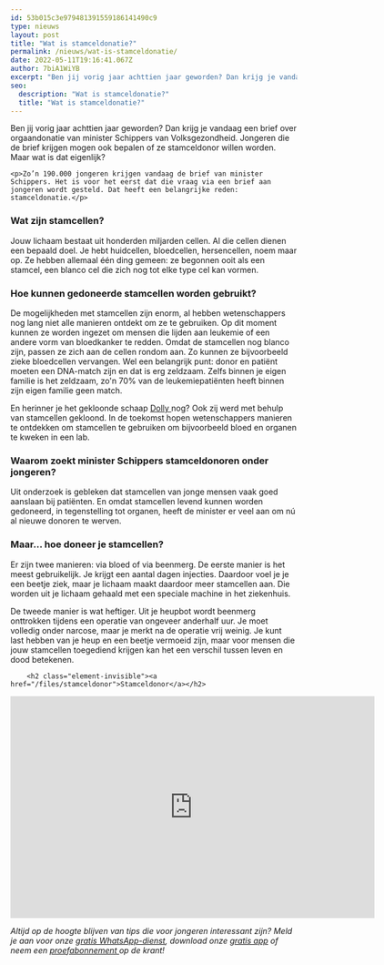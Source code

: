 ```yaml
---
id: 53b015c3e979481391559186141490c9
type: nieuws
layout: post
title: "Wat is stamceldonatie?"
permalink: /nieuws/wat-is-stamceldonatie/
date: 2022-05-11T19:16:41.067Z
author: 7biA1WiYB
excerpt: "Ben jij vorig jaar achttien jaar geworden? Dan krijg je vandaag een brief over orgaandonatie van minister Schippers van Volksgezondheid. Jongeren die de brief krijgen mogen ook bepalen of ze stamceldonor willen worden. Maar wat is dat eigenlijk?  "
seo:
  description: "Wat is stamceldonatie?"
  title: "Wat is stamceldonatie?"
---
```

Ben jij vorig jaar achttien jaar geworden? Dan krijg je vandaag een brief over orgaandonatie van minister Schippers van Volksgezondheid. Jongeren die de brief krijgen mogen ook bepalen of ze stamceldonor willen worden. Maar wat is dat eigenlijk?  

    <p>Zo’n 190.000 jongeren krijgen vandaag de brief van minister Schippers. Het is voor het eerst dat die vraag via een brief aan jongeren wordt gesteld. Dat heeft een belangrijke reden: stamceldonatie.</p>
<h3>Wat zijn stamcellen?</h3>
<p>Jouw lichaam bestaat uit honderden miljarden cellen. Al die cellen dienen een bepaald doel. Je hebt huidcellen, bloedcellen, hersencellen, noem maar op. Ze hebben allemaal één ding gemeen: ze begonnen ooit als een stamcel, een blanco cel die zich nog tot elke type cel kan vormen.</p>
<h3>Hoe kunnen gedoneerde stamcellen worden gebruikt?</h3>
<p>De mogelijkheden met stamcellen zijn enorm, al hebben wetenschappers nog lang niet alle manieren ontdekt om ze te gebruiken. Op dit moment kunnen ze worden ingezet om mensen die lijden aan leukemie of een andere vorm van bloedkanker te redden. Omdat de stamcellen nog blanco zijn, passen ze zich aan de cellen rondom aan. Zo kunnen ze bijvoorbeeld zieke bloedcellen vervangen. Wel een belangrijk punt: donor en patiënt moeten een DNA-match zijn en dat is erg zeldzaam. Zelfs binnen je eigen familie is het zeldzaam, zo'n 70% van de leukemiepatiënten heeft binnen zijn eigen familie geen match.</p>
<p>En herinner je het gekloonde schaap <a href="https://www.youtube.com/watch?v=tELZEPcgKkE" target="_blank">Dolly </a>nog? Ook zij werd met behulp van stamcellen gekloond. In de toekomst hopen wetenschappers manieren te ontdekken om stamcellen te gebruiken om bijvoorbeeld bloed en organen te kweken in een lab.</p>
<h3>Waarom zoekt minister Schippers stamceldonoren onder jongeren?</h3>
<p>Uit onderzoek is gebleken dat stamcellen van jonge mensen vaak goed aanslaan bij patiënten. En omdat stamcellen levend kunnen worden gedoneerd, in tegenstelling tot organen, heeft de minister er veel aan om nú al nieuwe donoren te werven.</p>
<h3>Maar… hoe doneer je stamcellen?</h3>
<p>Er zijn twee manieren: via bloed of via beenmerg. De eerste manier is het meest gebruikelijk. Je krijgt een aantal dagen injecties. Daardoor voel je je een beetje ziek, maar je lichaam maakt daardoor meer stamcellen aan. Die worden uit je lichaam gehaald met een speciale machine in het ziekenhuis.</p>
<p>De tweede manier is wat heftiger. Uit je heupbot wordt beenmerg onttrokken tijdens een operatie van ongeveer anderhalf uur. Je moet volledig onder narcose, maar je merkt na de operatie vrij weinig. Je kunt last hebben van je heup en een beetje vermoeid zijn, maar voor mensen die jouw stamcellen toegediend krijgen kan het een verschil tussen leven en dood betekenen.</p>
<p><div class="media media-element-container media-default"><div id="file-416352" class="file file-video file-video-youtube">

        <h2 class="element-invisible"><a href="/files/stamceldonor">Stamceldonor</a></h2>
    
  
  <div class="content">
    <div class="media-youtube-video file media-element file-default media-youtube-1">
  <iframe class="media-youtube-player" width="640" height="390" title="Stamceldonor" src="https://www.youtube.com/embed/-TPFEp8Un7o?wmode=opaque&controls=" name="Stamceldonor" frameborder="0" allowfullscreen="">Video van Stamceldonor</iframe>
</div>
  </div>

  
</div>
</div>
<p><em>Altijd op de hoogte blijven van tips die voor jongeren interessant zijn? Meld je aan voor onze <a href="https://7dagen.netlify.app/whatsapp">gratis WhatsApp-dienst</a>, download onze <a href="https://7dagen.netlify.app/app">gratis app</a> of neem een <a href="https://abonneren.sevendays.nl/abonneren/abonnementen/ae/artikel">proefabonnement </a>op de krant!</em></p>  
